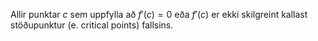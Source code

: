 Allir punktar $c$ sem uppfylla að $f'(c)=0$ eða $f'(c)$ er ekki skilgreint kallast stöðupunktur (e. critical points) fallsins.